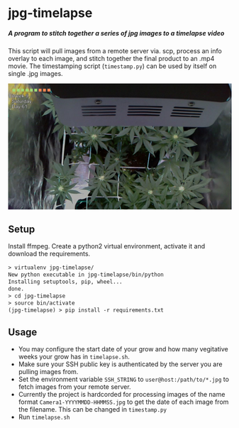 # jpg-timelapse
##### A program to stitch together a series of jpg images to a timelapse video

This script will pull images from a remote server via. scp, process an info overlay to each image, and stitch together the final product to an .mp4 movie. The timestamping script (`timestamp.py`) can be used by itself on single .jpg images.

![alt text](https://raw.githubusercontent.com/dancingshrubbery/jpg-timelapse/master/example.jpg)

## Setup
Install ffmpeg. Create a python2 virtual environment, activate it and download the requirements.

```
> virtualenv jpg-timelapse/
New python executable in jpg-timelapse/bin/python
Installing setuptools, pip, wheel...
done.
> cd jpg-timelapse
> source bin/activate
(jpg-timelapse) > pip install -r requirements.txt
```

## Usage
* You may configure the start date of your grow and how many vegitative weeks your grow has in `timelapse.sh`.
* Make sure your SSH public key is authenticated by the server you are pulling images from.
* Set the environment variable `SSH_STRING` to `user@host:/path/to/*.jpg` to fetch images from your remote server.
* Currently the project is hardcorded for processing images of the name format `Camera1-YYYYMMDD-HHMMSS.jpg` to get the date of each image from the filename. This can be changed in `timestamp.py`
* Run `timelapse.sh`

